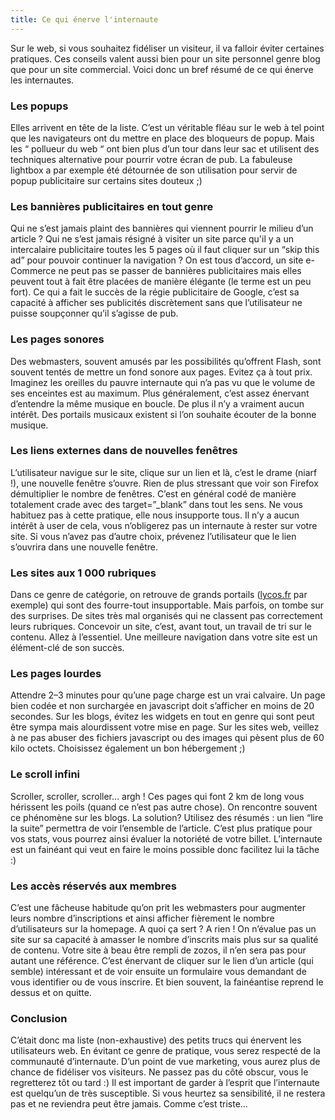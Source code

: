 ```yaml
---
title: Ce qui énerve l'internaute
---
```

Sur le web, si vous souhaitez fidéliser un visiteur, il va falloir éviter certaines pratiques. Ces conseils valent aussi bien pour un site personnel genre blog que pour un site commercial. Voici donc un bref résumé de ce qui énerve les internautes.

### Les popups

Elles arrivent en tête de la liste. C’est un véritable fléau sur le web à tel point que les navigateurs ont du mettre en place des bloqueurs de popup. Mais les “ pollueur du web “ ont bien plus d’un tour dans leur sac et utilisent des techniques alternative pour pourrir votre écran de pub. La fabuleuse lightbox a par exemple été détournée de son utilisation pour servir de popup publicitaire sur certains sites douteux ;)

### Les bannières publicitaires en tout genre

Qui ne s’est jamais plaint des bannières qui viennent pourrir le milieu d’un article ? Qui ne s’est jamais résigné à visiter un site parce qu'il y a un intercalaire publicitaire toutes les 5 pages où il faut cliquer sur un “skip this ad” pour pouvoir continuer la navigation ? On est tous d’accord, un site e-Commerce ne peut pas se passer de bannières publicitaires mais elles peuvent tout à fait être placées de manière élégante (le terme est un peu fort). Ce qui a fait le succès de la régie publicitaire de Google, c’est sa capacité à afficher ses publicités discrètement sans que l’utilisateur ne puisse soupçonner qu’il s’agisse de pub.

### Les pages sonores

Des webmasters, souvent amusés par les possibilités qu’offrent Flash, sont souvent tentés de mettre un fond sonore aux pages. Evitez ça à tout prix. Imaginez les oreilles du pauvre internaute qui n’a pas vu que le volume de ses enceintes est au maximum. Plus généralement, c’est assez énervant d’entendre la même musique en boucle. De plus il n’y a vraiment aucun intérêt. Des portails musicaux existent si l’on souhaite écouter de la bonne musique.

### Les liens externes dans de nouvelles fenêtres

L’utilisateur navigue sur le site, clique sur un lien et là, c’est le drame (niarf !), une nouvelle fenêtre s’ouvre. Rien de plus stressant que voir son Firefox démultiplier le nombre de fenêtres. C’est en général codé de manière totalement crade avec des target=”_blank” dans tout les sens. Ne vous habituez pas à cette pratique, elle nous insupporte tous. Il n’y a aucun intérêt à user de cela, vous n’obligerez pas un internaute à rester sur votre site. Si vous n’avez pas d’autre choix, prévenez l’utilisateur que le lien s’ouvrira dans une nouvelle fenêtre.

### Les sites aux 1 000 rubriques

Dans ce genre de catégorie, on retrouve de grands portails ([lycos.fr](http://www.lycos.fr "Se rendre sur le site pourri de Lycos") par exemple) qui sont des fourre-tout insupportable. Mais parfois, on tombe sur des surprises. De sites très mal organisés qui ne classent pas correctement leurs rubriques. Concevoir un site, c’est, avant tout, un travail de tri sur le contenu. Allez à l’essentiel. Une meilleure navigation dans votre site est un élément-clé de son succès.

### Les pages lourdes

Attendre 2–3 minutes pour qu’une page charge est un vrai calvaire. Un page bien codée et non surchargée en javascript doit s’afficher en moins de 20 secondes. Sur les blogs, évitez les widgets en tout en genre qui sont peut être sympa mais alourdissent votre mise en page. Sur les sites web, veillez à ne pas abuser des fichiers javascript ou des images qui pèsent plus de 60 kilo octets. Choisissez également un bon hébergement ;)

### Le scroll infini

Scroller, scroller, scroller… argh ! Ces pages qui font 2 km de long vous hérissent les poils (quand ce n’est pas autre chose). On rencontre souvent ce phénomène sur les blogs. La solution? Utilisez des résumés : un lien “lire la suite” permettra de voir l’ensemble de l’article. C’est plus pratique pour vos stats, vous pourrez ainsi évaluer la notoriété de votre billet. L’internaute est un fainéant qui veut en faire le moins possible donc facilitez lui la tâche :)

### Les accès réservés aux membres

C’est une fâcheuse habitude qu’on prit les webmasters pour augmenter leurs nombre d’inscriptions et ainsi afficher fièrement le nombre d’utilisateurs sur la homepage. A quoi ça sert ? A rien ! On n’évalue pas un site sur sa capacité à amasser le nombre d’inscrits mais plus sur sa qualité de contenu. Votre site à beau être rempli de zozos, il n’en sera pas pour autant une référence. C’est énervant de cliquer sur le lien d’un article (qui semble) intéressant et de voir ensuite un formulaire vous demandant de vous identifier ou de vous inscrire. Et bien souvent, la fainéantise reprend le dessus et on quitte.

### Conclusion

C’était donc ma liste (non-exhaustive) des petits trucs qui énervent les utilisateurs web. En évitant ce genre de pratique, vous serez respecté de la communauté d’internaute. D’un point de vue marketing, vous aurez plus de chance de fidéliser vos visiteurs. Ne passez pas du côté obscur, vous le regretterez tôt ou tard :) Il est important de garder à l’esprit que l’internaute est quelqu’un de très susceptible. Si vous heurtez sa sensibilité, il ne restera pas et ne reviendra peut être jamais. Comme c’est triste…
